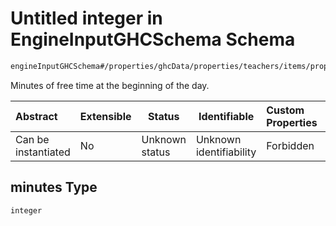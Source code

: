 # Untitled integer in EngineInputGHCSchema Schema

```txt
engineInputGHCSchema#/properties/ghcData/properties/teachers/items/properties/settings/items/properties/freeTimes/properties/firstMinutes/properties/minutes
```

Minutes of free time at the beginning of the day.


| Abstract            | Extensible | Status         | Identifiable            | Custom Properties | Additional Properties | Access Restrictions | Defined In                                                         |
| :------------------ | ---------- | -------------- | ----------------------- | :---------------- | --------------------- | ------------------- | ------------------------------------------------------------------ |
| Can be instantiated | No         | Unknown status | Unknown identifiability | Forbidden         | Allowed               | none                | [ghc.schema.json\*](../out/ghc.schema.json "open original schema") |

## minutes Type

`integer`
